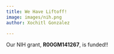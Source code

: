 ```yaml
---
title: We Have Liftoff!
image: images/nih.png
author: Xochitl Gonzalez

---
```


Our NIH grant, **R00GM141267**, is funded!!
 
